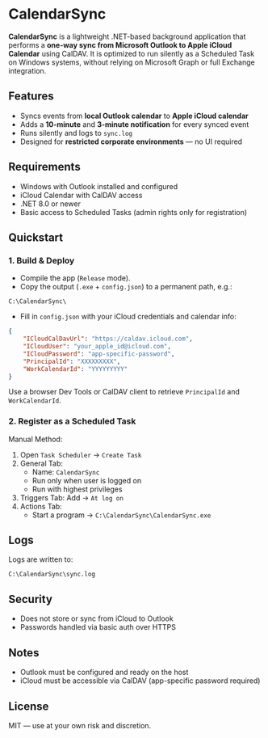 ﻿# CalendarSync

**CalendarSync** is a lightweight .NET-based background application that performs a **one-way sync from Microsoft Outlook to Apple iCloud Calendar** using CalDAV. It is optimized to run silently as a Scheduled Task on Windows systems, without relying on Microsoft Graph or full Exchange integration.

## Features

- Syncs events from **local Outlook calendar** to **Apple iCloud calendar**
- Adds a **10-minute** and **3-minute notification** for every synced event
- Runs silently and logs to `sync.log`
- Designed for **restricted corporate environments** — no UI required

## Requirements

- Windows with Outlook installed and configured
- iCloud Calendar with CalDAV access
- .NET 8.0 or newer
- Basic access to Scheduled Tasks (admin rights only for registration)

## Quickstart

### 1. Build & Deploy

- Compile the app (`Release` mode).
- Copy the output (`.exe` + `config.json`) to a permanent path, e.g.:

```
C:\CalendarSync\
```

- Fill in `config.json` with your iCloud credentials and calendar info:

```json
{
    "ICloudCalDavUrl": "https://caldav.icloud.com",
    "ICloudUser": "your_apple_id@icloud.com",
    "ICloudPassword": "app-specific-password",
    "PrincipalId": "XXXXXXXXX",
    "WorkCalendarId": "YYYYYYYYY"
}
```

Use a browser Dev Tools or CalDAV client to retrieve `PrincipalId` and `WorkCalendarId`.

### 2. Register as a Scheduled Task

Manual Method:

1. Open `Task Scheduler` → `Create Task`
2. General Tab:
   - Name: `CalendarSync`
   - Run only when user is logged on
   - Run with highest privileges
3. Triggers Tab: Add → `At log on`
4. Actions Tab:
   - Start a program → `C:\CalendarSync\CalendarSync.exe`

## Logs

Logs are written to:
```
C:\CalendarSync\sync.log
```

## Security

- Does not store or sync from iCloud to Outlook
- Passwords handled via basic auth over HTTPS

## Notes

- Outlook must be configured and ready on the host
- iCloud must be accessible via CalDAV (app-specific password required)

## License

MIT — use at your own risk and discretion.